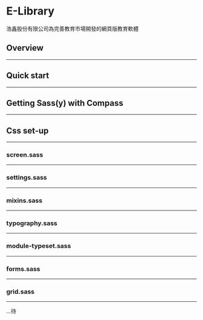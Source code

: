 # E-Library

浩鑫股份有限公司為完善教育市場開發的網頁版教育軟體

## Overview

---

## Quick start

---

## Getting Sass(y) with Compass

---

## Css set-up

---

### screen.sass

---

### settings.sass

---

### mixins.sass

---

### typography.sass

---

### module-typeset.sass

---

### forms.sass

---

### grid.sass

---

...待
